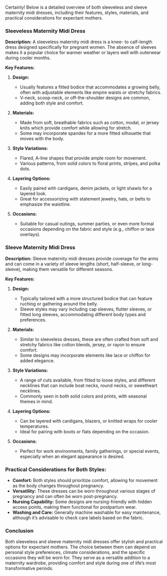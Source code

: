 Certainly! Below is a detailed overview of both sleeveless and sleeve maternity midi dresses, including their features, styles, materials, and practical considerations for expectant mothers.

### Sleeveless Maternity Midi Dress

**Description:**
A sleeveless maternity midi dress is a knee- to calf-length dress designed specifically for pregnant women. The absence of sleeves makes it a popular choice for warmer weather or layers well with outerwear during cooler months.

**Key Features:**

1. **Design:**
   - Usually features a fitted bodice that accommodates a growing belly, often with adjustable elements like empire waists or stretchy fabrics.
   - V-neck, scoop-neck, or off-the-shoulder designs are common, adding both style and comfort.

2. **Materials:**
   - Made from soft, breathable fabrics such as cotton, modal, or jersey knits which provide comfort while allowing for stretch.
   - Some may incorporate spandex for a more fitted silhouette that moves with the body.

3. **Style Variations:**
   - Flared, A-line shapes that provide ample room for movement.
   - Various patterns, from solid colors to floral prints, stripes, and polka dots.

4. **Layering Options:**
   - Easily paired with cardigans, denim jackets, or light shawls for a layered look.
   - Great for accessorizing with statement jewelry, hats, or belts to emphasize the waistline.

5. **Occasions:**
   - Suitable for casual outings, summer parties, or even more formal occasions depending on the fabric and style (e.g., chiffon or lace overlays).

### Sleeve Maternity Midi Dress

**Description:**
Sleeve maternity midi dresses provide coverage for the arms and can come in a variety of sleeve lengths (short, half-sleeve, or long-sleeve), making them versatile for different seasons.

**Key Features:**

1. **Design:**
   - Typically tailored with a more structured bodice that can feature ruching or gathering around the belly.
   - Sleeve styles may vary including cap sleeves, flutter sleeves, or fitted long sleeves, accommodating different body types and preferences.

2. **Materials:**
   - Similar to sleeveless dresses, these are often crafted from soft and stretchy fabrics like cotton blends, jersey, or rayon to ensure comfort.
   - Some designs may incorporate elements like lace or chiffon for added elegance.

3. **Style Variations:**
   - A range of cuts available, from fitted to loose styles, and different necklines that can include boat necks, round necks, or sweetheart necklines.
   - Commonly seen in both solid colors and prints, with seasonal themes in mind.

4. **Layering Options:**
   - Can be layered with cardigans, blazers, or knitted wraps for cooler temperatures.
   - Ideal for pairing with boots or flats depending on the occasion.

5. **Occasions:**
   - Perfect for work environments, family gatherings, or special events, especially when an elegant appearance is desired.

### Practical Considerations for Both Styles:
- **Comfort:** Both styles should prioritize comfort, allowing for movement as the body changes throughout pregnancy.
- **Versatility:** These dresses can be worn throughout various stages of pregnancy and can often be worn post-pregnancy.
- **Nursing Capability:** Some designs are nursing-friendly with hidden access points, making them functional for postpartum wear.
- **Washing and Care:** Generally machine washable for easy maintenance, although it’s advisable to check care labels based on the fabric.

### Conclusion
Both sleeveless and sleeve maternity midi dresses offer stylish and practical options for expectant mothers. The choice between them can depend on personal style preferences, climate considerations, and the specific occasions they will be worn for. They serve as a versatile addition to a maternity wardrobe, providing comfort and style during one of life’s most transformative periods.